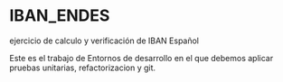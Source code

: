 # IBAN_ENDES
ejercicio de calculo y verificación de IBAN Español

Este es el trabajo de Entornos de desarrollo en el que debemos aplicar pruebas unitarias, refactorizacion y git.
